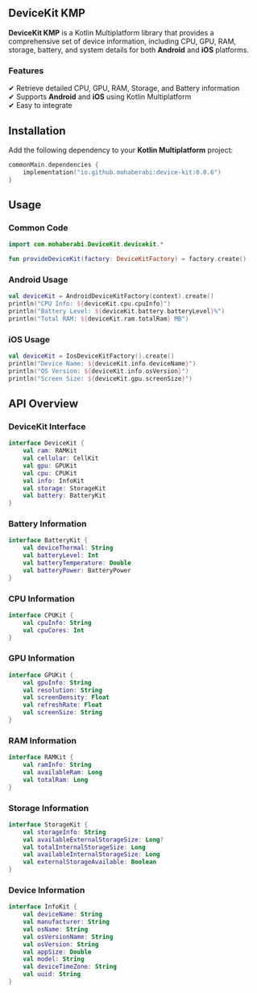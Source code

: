 ## DeviceKit KMP

**DeviceKit KMP** is a Kotlin Multiplatform library that provides a comprehensive set of device
information, including CPU, GPU, RAM, storage, battery, and system details for both **Android** and
**iOS** platforms.

### Features

✔ Retrieve detailed CPU, GPU, RAM, Storage, and Battery information  
✔ Supports **Android** and **iOS** using Kotlin Multiplatform  
✔ Easy to integrate

## Installation

Add the following dependency to your **Kotlin Multiplatform** project:

```kotlin
commonMain.dependencies {
    implementation("io.github.mohaberabi:device-kit:0.0.6")
}
```

## Usage

### Common Code

```kotlin
import com.mohaberabi.DeviceKit.devicekit.*

fun provideDeviceKit(factory: DeviceKitFactory) = factory.create()
```

### Android Usage

```kotlin
val deviceKit = AndroidDeviceKitFactory(context).create()
println("CPU Info: ${deviceKit.cpu.cpuInfo}")
println("Battery Level: ${deviceKit.battery.batteryLevel}%")
println("Total RAM: ${deviceKit.ram.totalRam} MB")
```

### iOS Usage

```kotlin
val deviceKit = IosDeviceKitFactory().create()
println("Device Name: ${deviceKit.info.deviceName}")
println("OS Version: ${deviceKit.info.osVersion}")
println("Screen Size: ${deviceKit.gpu.screenSize}")
```

## API Overview

### **DeviceKit Interface**

```kotlin
interface DeviceKit {
    val ram: RAMKit
    val cellular: CellKit
    val gpu: GPUKit
    val cpu: CPUKit
    val info: InfoKit
    val storage: StorageKit
    val battery: BatteryKit
}
```

### **Battery Information**

```kotlin
interface BatteryKit {
    val deviceThermal: String
    val batteryLevel: Int
    val batteryTemperature: Double
    val batteryPower: BatteryPower
}
```

### **CPU Information**

```kotlin
interface CPUKit {
    val cpuInfo: String
    val cpuCores: Int
}
```

### **GPU Information**

```kotlin
interface GPUKit {
    val gpuInfo: String
    val resolution: String
    val screenDensity: Float
    val refreshRate: Float
    val screenSize: String
}
```

### **RAM Information**

```kotlin
interface RAMKit {
    val ramInfo: String
    val availableRam: Long
    val totalRam: Long
}
```

### **Storage Information**

```kotlin
interface StorageKit {
    val storageInfo: String
    val availableExternalStorageSize: Long?
    val totalInternalStorageSize: Long
    val availableInternalStorageSize: Long
    val externalStorageAvailable: Boolean
}
```

### **Device Information**

```kotlin
interface InfoKit {
    val deviceName: String
    val manufacturer: String
    val osName: String
    val osVersionName: String
    val osVersion: String
    val appSize: Double
    val model: String
    val deviceTimeZone: String
    val uuid: String
}
```


